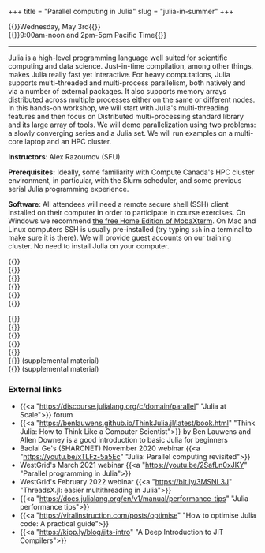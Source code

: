 +++
title = "Parallel computing in Julia"
slug = "julia-in-summer"
+++

{{<cor>}}Wednesday, May 3rd{{</cor>}}\
{{<cgr>}}9:00am-noon and 2pm-5pm Pacific Time{{</cgr>}}

<!-- Course materials will be added here shortly before the start of the course. -->

---

Julia is a high-level programming language well suited for scientific computing and data science. Just-in-time
compilation, among other things, makes Julia really fast yet interactive. For heavy computations, Julia
supports multi-threaded and multi-process parallelism, both natively and via a number of external packages. It
also supports memory arrays distributed across multiple processes either on the same or different nodes. In
this hands-on workshop, we will start with Julia's multi-threading features and then focus on Distributed
multi-processing standard library and its large array of tools. We will demo parallelization using two
problems: a slowly converging series and a Julia set. We will run examples on a multi-core laptop and an HPC
cluster.

**Instructors**: Alex Razoumov (SFU)

**Prerequisites:** Ideally, some familiarity with Compute Canada's HPC cluster environment, in particular, with
the Slurm scheduler, and some previous serial Julia programming experience.

**Software**: All attendees will need a remote secure shell (SSH) client installed on their computer in order
to participate in course exercises. On Windows we recommend [the free Home Edition of
MobaXterm](https://mobaxterm.mobatek.net/download.html). On Mac and Linux computers SSH is usually
pre-installed (try typing `ssh` in a terminal to make sure it is there). We will provide guest accounts on our
training cluster. No need to install Julia on your computer.







<!-- {{<nolinktitle>}}Introduction to Julia language{{</nolinktitle>}} \ -->
<!-- {{<nolinktitle>}}Intro to parallelism{{</nolinktitle>}} \ -->
<!-- {{<nolinktitle>}}Multi-threading with Base.Threads (slow series){{</nolinktitle>}} \ -->
<!-- {{<nolinktitle>}}Multi-threading with ThreadsX (slow series){{</nolinktitle>}} \ -->
<!-- {{<nolinktitle>}}Parallelizing the Julia set with Base.Threads{{</nolinktitle>}} \ -->
<!-- {{<nolinktitle>}}Parallelizing the Julia set with ThreadsX{{</nolinktitle>}} \ -->
<!-- {{<nolinktitle>}}Distributed.jl: basics{{</nolinktitle>}} \ -->
<!-- {{<nolinktitle>}}Distributed.jl: three scalable versions of the slow series{{</nolinktitle>}} \ -->
<!-- {{<nolinktitle>}}DistributedArrays.jl{{</nolinktitle>}} \ -->
<!-- {{<nolinktitle>}}Parallelizing the Julia set with DistributedArrays{{</nolinktitle>}} \ -->
<!-- {{<nolinktitle>}}SharedArrays.jl{{</nolinktitle>}} \ -->
<!-- {{<nolinktitle>}}Parallelizing the N-body problem{{</nolinktitle>}} (supplemental material)\ -->
<!-- {{<nolinktitle>}}Parallelizing the additive Schwarz method{{</nolinktitle>}} (supplemental material) -->



{{<linktitle url="../summer/julia-01-intro-language" text="Introduction to Julia language">}}\
{{<linktitle url="../summer/julia-02-intro-parallel" text="Intro to parallelism">}}\
{{<linktitle url="../summer/julia-03-threads-slow-series" text="Multi-threading with Base.Threads (slow series)">}} \
{{<linktitle url="../summer/julia-04-threadsx-slow-series" text="Multi-threading with ThreadsX (slow series)">}} \
{{<linktitle url="../summer/julia-05-threads-julia-set" text="Parallelizing the Julia set with Base.Threads">}} \
{{<linktitle url="../summer/julia-06-threadsx-julia-set" text="Parallelizing the Julia set with ThreadsX">}}

{{<linktitle url="../summer/julia-07-distributed1" text="Distributed.jl: basics">}} \
{{<linktitle url="../summer/julia-08-distributed2" text="Distributed.jl: three scalable versions of the slow series">}} \
{{<linktitle url="../summer/julia-09-distributed-arrays" text="DistributedArrays.jl">}} \
{{<linktitle url="../summer/julia-10-distributed-julia-set" text="Parallelizing the Julia set with DistributedArrays">}} \
{{<linktitle url="../summer/julia-11-shared-arrays" text="SharedArrays.jl">}} \
{{<linkoptional url="../summer/julia-12-nbody" text="Parallelizing the N-body problem">}} (supplemental material) \
{{<linkoptional url="../summer/julia-13-asm" text="Parallelizing the additive Schwarz method">}} (supplemental material)



### External links

- {{<a "https://discourse.julialang.org/c/domain/parallel" "Julia at Scale">}} forum
- {{<a "https://benlauwens.github.io/ThinkJulia.jl/latest/book.html" "Think Julia: How to Think Like a Computer Scientist">}} by Ben Lauwens and Allen Downey is a good introduction to basic Julia for beginners
- Baolai Ge's (SHARCNET) November 2020 webinar {{<a "https://youtu.be/xTLFz-5a5Ec" "Julia: Parallel computing revisited">}}
- WestGrid's March 2021 webinar {{<a "https://youtu.be/2SafLn0xJKY" "Parallel programming in Julia">}}
- WestGrid's February 2022 webinar {{<a "https://bit.ly/3MSNL3J" "ThreadsX.jl: easier multithreading in Julia">}}
- {{<a "https://docs.julialang.org/en/v1/manual/performance-tips" "Julia performance tips">}}
- {{<a "https://viralinstruction.com/posts/optimise" "How to optimise Julia code: A practical guide">}}
- {{<a "https://kipp.ly/blog/jits-intro" "A Deep Introduction to JIT Compilers">}}
